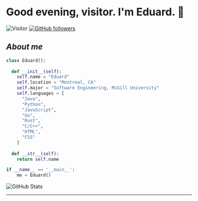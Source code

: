 # Good evening, visitor. I'm **Eduard**. 👋
![Visitor](https://visitor-badge.glitch.me/badge?page_id=PersoSirEduard.visitor-badge&left_text=Fellow+Viewers+Count) [![GitHub followers](https://img.shields.io/github/followers/Bhargavi-hash.svg?style=social&label=Follow)](https://github.com/Bhargavi-hash?tab=followers)<br/>

## ***About me***

```python
class Eduard():
    
  def __init__(self):
    self.name = "Eduard"
    self.location = "Montreal, CA"
    self.major = "Software Engineering, McGill University"
    self.languages = [
      "Java",
      "Python",
      "JavaScript",
      "Go",
      "Rust",
      "C/C++",
      "HTML",
      "CSS"
    ]
  
  def __str__(self):
    return self.name

if __name__ == '__main__':
    me = Eduard()
```


  <div align="center" style="display: flex; flex-direction: row;">
  <img src="https://github-readme-stats.vercel.app/api?username=PersoSirEduard&show_icons=true&include_all_commits=true" alt="GitHub Stats" />
  </div>


---------------------------------------------------------------------------------------------------------------------
